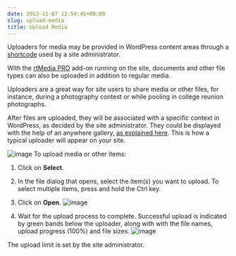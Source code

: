 ```yaml
---
date: 2013-11-07 12:54:45+00:00
slug: upload-media
title: Upload Media
---
```


Uploaders for media may be provided in WordPress content areas through a [shortcode](https://rtcamp.com/rtmedia/docs/common/shortcodes/uploader-shortcode/) used by a site administrator.

With the [rtMedia PRO](https://rtcamp.com/store/rtmedia-pro/) add-on running on the site, documents and other file types can also be uploaded in addition to regular media.

Uploaders are a great way for site users to share media or other files, for instance, during a photography contest or while pooling in college reunion photographs.

After files are uploaded, they will be associated with a specific context in WordPress, as decided by the site administrator. They could be displayed with the help of an anywhere gallery, [as explained here](https://rtcamp.com/rtmedia/docs/user/rtmedia-wordpress/anywhere-gallery/). This is how a typical uploader will appear on your site.

![image](https://rtcamp.com/wp-content/uploads/2013/11/image20.png) To upload media or other items:



	
  1. Click on **Select**.

	
  2. In the file dialog that opens, select the item(s) you want to upload. To select multiple items, press and hold the Ctrl key.

	
  3. Click on **Open**. ![image](https://rtcamp.com/wp-content/uploads/2013/11/image21.png)

	
  4. Wait for the upload process to complete. Successful upload is indicated by green bands below the uploader, along with with the file names, upload progress (100%) and file sizes. ![image](https://rtcamp.com/wp-content/uploads/2013/11/image22.png)


The upload limit is set by the site administrator.
